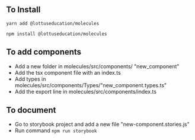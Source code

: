 <!--
- instalacion libreria
-tailwind
-material-icons 
-->

##  To Install

`yarn add @lottuseducation/molecules`

`npm install @lottuseducation/molecules`

## To add components

- Add a new folder in molecules/src/components/ "new_component"
- Add the tsx component file with an index.ts
- Add types in molecules/src/components/Types/"new_component.types.ts"
- Add the export line in molecules/src/components/index.ts

## To document

- Go to storybook project and add a new file "new-component.stories.js"
- Run command  `npm run storybook`
